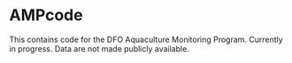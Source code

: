 # AMPcode

This contains code for the DFO Aquaculture Monitoring Program. 
Currently in progress.
Data are not made publicly available.
